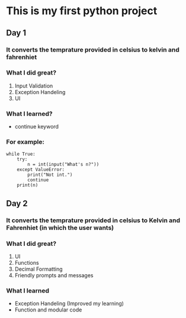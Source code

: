 # This is my first python project

## Day 1

### It converts the temprature provided in celsius to kelvin and fahrenhiet

### What I did great?
1. Input Validation
2. Exception Handeling
3. UI 

### What I learned?
- continue keyword
### For example:
```
while True:
    try:
        n = int(input("What's n?"))
    except ValueError:
        print("Not int.")
        continue
    print(n)
```

## Day 2

### It converts the temprature provided in celsius to Kelvin and Fahrenhiet (in which the user wants)

### What I did great?
1. UI
2. Functions 
3. Decimal Formatting
4. Friendly prompts and messages


### What I learned
- Exception Handeling (Improved my learning)
- Function and modular code